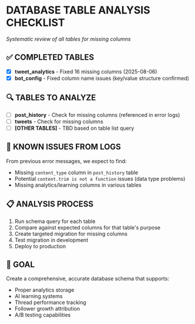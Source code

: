 # DATABASE TABLE ANALYSIS CHECKLIST
*Systematic review of all tables for missing columns*

## ✅ COMPLETED TABLES
- [x] **tweet_analytics** - Fixed 16 missing columns (2025-08-06)
- [x] **bot_config** - Fixed column name issues (key/value structure confirmed)

## 🔍 TABLES TO ANALYZE
- [ ] **post_history** - Check for missing columns (referenced in error logs)
- [ ] **tweets** - Check for missing columns  
- [ ] **[OTHER TABLES]** - TBD based on table list query

## 🚨 KNOWN ISSUES FROM LOGS
From previous error messages, we expect to find:
- Missing `content_type` column in `post_history` table
- Potential `content.trim is not a function` issues (data type problems)
- Missing analytics/learning columns in various tables

## 📋 ANALYSIS PROCESS
1. Run schema query for each table
2. Compare against expected columns for that table's purpose
3. Create targeted migration for missing columns
4. Test migration in development
5. Deploy to production

## 🎯 GOAL
Create a comprehensive, accurate database schema that supports:
- Proper analytics storage
- AI learning systems
- Thread performance tracking
- Follower growth attribution
- A/B testing capabilities